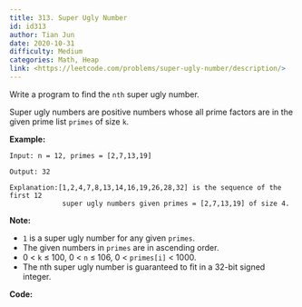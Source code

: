 ```yaml
---
title: 313. Super Ugly Number
id: id313
author: Tian Jun
date: 2020-10-31
difficulty: Medium
categories: Math, Heap
link: <https://leetcode.com/problems/super-ugly-number/description/>
---
```


Write a program to find the `nth` super ugly number.

Super ugly numbers are positive numbers whose all prime factors are in the
given prime list `primes` of size `k`.

**Example:**
            
	Input: n = 12, primes = [2,7,13,19]    
	Output: 32     
	Explanation:[1,2,4,7,8,13,14,16,19,26,28,32] is the sequence of the first 12                  super ugly numbers given primes = [2,7,13,19] of size 4.

**Note:**

  * `1` is a super ugly number for any given `primes`.
  * The given numbers in `primes` are in ascending order.
  * 0 < `k` ≤ 100, 0 < `n` ≤ 106, 0 < `primes[i]` < 1000.
  * The nth super ugly number is guaranteed to fit in a 32-bit signed integer.


**Code:**
